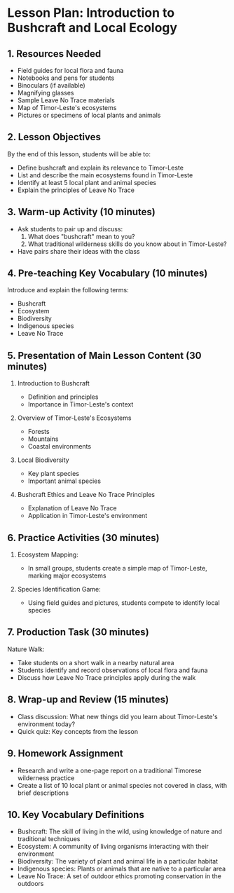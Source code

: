 # Lesson Plan: Introduction to Bushcraft and Local Ecology

## 1. Resources Needed

- Field guides for local flora and fauna
- Notebooks and pens for students
- Binoculars (if available)
- Magnifying glasses
- Sample Leave No Trace materials
- Map of Timor-Leste's ecosystems
- Pictures or specimens of local plants and animals

## 2. Lesson Objectives

By the end of this lesson, students will be able to:
- Define bushcraft and explain its relevance to Timor-Leste
- List and describe the main ecosystems found in Timor-Leste
- Identify at least 5 local plant and animal species
- Explain the principles of Leave No Trace

## 3. Warm-up Activity (10 minutes)

- Ask students to pair up and discuss:
  1. What does "bushcraft" mean to you?
  2. What traditional wilderness skills do you know about in Timor-Leste?
- Have pairs share their ideas with the class

## 4. Pre-teaching Key Vocabulary (10 minutes)

Introduce and explain the following terms:
- Bushcraft
- Ecosystem
- Biodiversity
- Indigenous species
- Leave No Trace

## 5. Presentation of Main Lesson Content (30 minutes)

1. Introduction to Bushcraft
   - Definition and principles
   - Importance in Timor-Leste's context

2. Overview of Timor-Leste's Ecosystems
   - Forests
   - Mountains
   - Coastal environments

3. Local Biodiversity
   - Key plant species
   - Important animal species

4. Bushcraft Ethics and Leave No Trace Principles
   - Explanation of Leave No Trace
   - Application in Timor-Leste's environment

## 6. Practice Activities (30 minutes)

1. Ecosystem Mapping:
   - In small groups, students create a simple map of Timor-Leste, marking major ecosystems

2. Species Identification Game:
   - Using field guides and pictures, students compete to identify local species

## 7. Production Task (30 minutes)

Nature Walk:
- Take students on a short walk in a nearby natural area
- Students identify and record observations of local flora and fauna
- Discuss how Leave No Trace principles apply during the walk

## 8. Wrap-up and Review (15 minutes)

- Class discussion: What new things did you learn about Timor-Leste's environment today?
- Quick quiz: Key concepts from the lesson

## 9. Homework Assignment

- Research and write a one-page report on a traditional Timorese wilderness practice
- Create a list of 10 local plant or animal species not covered in class, with brief descriptions

## 10. Key Vocabulary Definitions

- Bushcraft: The skill of living in the wild, using knowledge of nature and traditional techniques
- Ecosystem: A community of living organisms interacting with their environment
- Biodiversity: The variety of plant and animal life in a particular habitat
- Indigenous species: Plants or animals that are native to a particular area
- Leave No Trace: A set of outdoor ethics promoting conservation in the outdoors